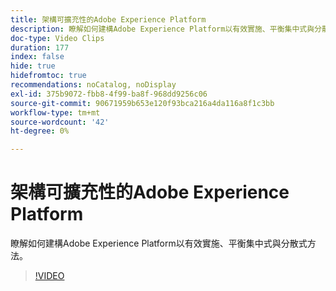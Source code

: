 ```yaml
---
title: 架構可擴充性的Adobe Experience Platform
description: 瞭解如何建構Adobe Experience Platform以有效實施、平衡集中式與分散式方法。
doc-type: Video Clips
duration: 177
index: false
hide: true
hidefromtoc: true
recommendations: noCatalog, noDisplay
exl-id: 375b9072-fbb8-4f99-ba8f-968dd9256c06
source-git-commit: 90671959b653e120f93bca216a4da116a8f1c3bb
workflow-type: tm+mt
source-wordcount: '42'
ht-degree: 0%

---
```


# 架構可擴充性的Adobe Experience Platform

瞭解如何建構Adobe Experience Platform以有效實施、平衡集中式與分散式方法。

<!-- 62_S601_3442532_176_architecting-adobe-experience-platform-for-scalability -->
>[!VIDEO](https://video.tv.adobe.com/v/3459715/?learn=on&enablevpops=true&captions=chi_hant)
